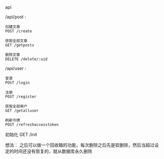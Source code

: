api

/api/post : 

    创建文章
    POST /create

    获取全部文章
    GET /getposts

    删除文章
    DELETE /delete/:uid

/api/user :

    登录
    POST /login

    注册
    POST /register

    获取全部用户
    GET /getalluser

    刷新令牌
    POST /refreshaccesstoken

初始化
GET /init  

想法：
之后可以做一个回收箱的功能，每次删除之后先是软删除，然后当超过设定的时间还没有恢复的，就从数据库永久删除